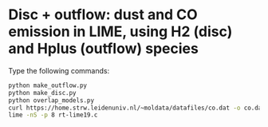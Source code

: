 # Disc + outflow: dust and CO emission in LIME, using H2 (disc) and Hplus (outflow) species

Type the following commands:

```bash
python make_outflow.py
python make_disc.py
python overlap_models.py
curl https://home.strw.leidenuniv.nl/~moldata/datafiles/co.dat -o co.dat
lime -nS -p 8 rt-lime19.c
```